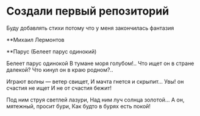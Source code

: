 # Создали первый репозиторий

Буду добавлять стихи потому что у меня закончилась фантазия

**Михаил Лермонтов

**Парус (Белеет парус одинокий)

Белеет парус одинокой
В тумане моря голубом!..
Что ищет он в стране далекой?
Что кинул он в краю родном?..

Играют волны — ветер свищет,
И мачта гнется и скрыпит…
Увы! он счастия не ищет
И не от счастия бежит!

Под ним струя светлей лазури,
Над ним луч солнца золотой…
А он, мятежный, просит бури,
Как будто в бурях есть покой!
